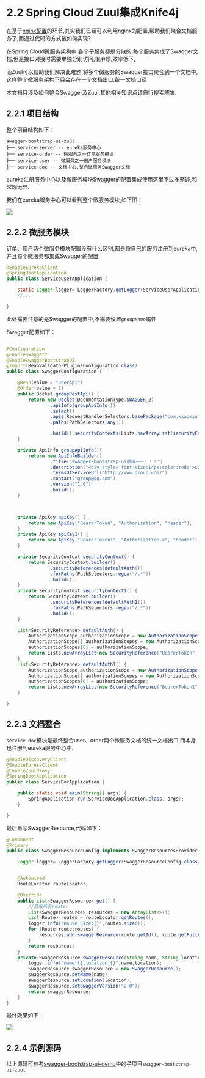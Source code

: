 # 2.2 Spring Cloud Zuul集成Knife4j


在基于[nginx配置](/docs/solution/ui-front-nginx)的环节,其实我们已经可以利用nginx的配置,帮助我们聚合文档服务了,而通过代码的方式该如何实现?

在Spring Cloud微服务架构中,各个子服务都是分散的,每个服务集成了Swagger文档,但是接口对接时需要单独分别访问,很麻烦,效率低下,

而Zuul可以帮助我们解决此难题,将多个微服务的Swagger接口聚合到一个文档中,这样整个微服务架构下只会存在一个文档出口,统一文档口径

本文档只涉及如何整合Swagger及Zuul,其他相关知识点请自行搜索解决.

## 2.2.1 项目结构

整个项目结构如下：

```text
swagger-bootstrap-ui-zuul
├── service-server -- eureka服务中心
├── service-order -- 微服务之一订单服务模块
├── service-user -- 微服务之一用户服务模块
├── service-doc -- 文档中心,整合微服务Swagger文档

```

eureka注册服务中心以及微服务模块Swagger的配置集成使用这里不过多骜述,和常规无异.

我们在eureka服务中心可以看到整个微服务模块,如下图：

![](/knife4j/images/front/eureka.png)


## 2.2.2 微服务模块

订单、用户两个微服务模块配置没有什么区别,都是将自己的服务注册到eureka中,并且每个微服务都集成Swagger的配置

```java
@EnableEurekaClient
@SpringBootApplication
public class ServiceUserApplication {

	static Logger logger= LoggerFactory.getLogger(ServiceUserApplication.class);
	//...

}
```

此处需要注意的是Swagger的配置中,不需要设置`groupName`属性

Swagger配置如下：

```java

@Configuration
@EnableSwagger2
@EnableSwaggerBootstrapUI
@Import(BeanValidatorPluginsConfiguration.class)
public class SwaggerConfiguration {

    @Bean(value = "userApi")
    @Order(value = 1)
    public Docket groupRestApi() {
        return new Docket(DocumentationType.SWAGGER_2)
                .apiInfo(groupApiInfo())
                .select()
                .apis(RequestHandlerSelectors.basePackage("com.xiaominfo.swagger.service.user.controller"))
                .paths(PathSelectors.any())

                .build().securityContexts(Lists.newArrayList(securityContext(),securityContext1())).securitySchemes(Lists.<SecurityScheme>newArrayList(apiKey(),apiKey1()));
    }

    private ApiInfo groupApiInfo(){
        return new ApiInfoBuilder()
                .title("swagger-bootstrap-ui很棒~~~！！！")
                .description("<div style='font-size:14px;color:red;'>swagger-bootstrap-ui-demo RESTful APIs</div>")
                .termsOfServiceUrl("http://www.group.com/")
                .contact("group@qq.com")
                .version("1.0")
                .build();
    }



    private ApiKey apiKey() {
        return new ApiKey("BearerToken", "Authorization", "header");
    }
    private ApiKey apiKey1() {
        return new ApiKey("BearerToken1", "Authorization-x", "header");
    }

    private SecurityContext securityContext() {
        return SecurityContext.builder()
                .securityReferences(defaultAuth())
                .forPaths(PathSelectors.regex("/.*"))
                .build();
    }
    private SecurityContext securityContext1() {
        return SecurityContext.builder()
                .securityReferences(defaultAuth1())
                .forPaths(PathSelectors.regex("/.*"))
                .build();
    }

    List<SecurityReference> defaultAuth() {
        AuthorizationScope authorizationScope = new AuthorizationScope("global", "accessEverything");
        AuthorizationScope[] authorizationScopes = new AuthorizationScope[1];
        authorizationScopes[0] = authorizationScope;
        return Lists.newArrayList(new SecurityReference("BearerToken", authorizationScopes));
    }
    List<SecurityReference> defaultAuth1() {
        AuthorizationScope authorizationScope = new AuthorizationScope("global", "accessEverything");
        AuthorizationScope[] authorizationScopes = new AuthorizationScope[1];
        authorizationScopes[0] = authorizationScope;
        return Lists.newArrayList(new SecurityReference("BearerToken1", authorizationScopes));
    }

}
```

## 2.2.3 文档整合

`service-doc`模块是最终整合user、order两个微服务文档的统一文档出口,而本身也注册到eureka服务中心中.

```java
@EnableDiscoveryClient
@EnableEurekaClient
@EnableZuulProxy
@SpringBootApplication
public class ServiceDocApplication {

	public static void main(String[] args) {
		SpringApplication.run(ServiceDocApplication.class, args);
	}

}
```

最后重写SwaggerResource,代码如下：
```java
@Component
@Primary
public class SwaggerResourceConfig implements SwaggerResourcesProvider {

    Logger logger= LoggerFactory.getLogger(SwaggerResourceConfig.class);


    @Autowired
    RouteLocator routeLocator;

    @Override
    public List<SwaggerResource> get() {
        //获取所有router
        List<SwaggerResource> resources = new ArrayList<>();
        List<Route> routes = routeLocator.getRoutes();
        logger.info("Route Size:{}",routes.size());
        for (Route route:routes) {
            resources.add(swaggerResource(route.getId(), route.getFullPath().replace("**", "v2/api-docs")));
        }
        return resources;
    }
    private SwaggerResource swaggerResource(String name, String location) {
        logger.info("name:{},location:{}",name,location);
        SwaggerResource swaggerResource = new SwaggerResource();
        swaggerResource.setName(name);
        swaggerResource.setLocation(location);
        swaggerResource.setSwaggerVersion("2.0");
        return swaggerResource;
    }
}
```

最终效果如下：

![](/knife4j/images/front/sbu.png)


## 2.2.4 示例源码

以上源码可参考[swagger-bootstrap-ui-demo](https://gitee.com/xiaoym/swagger-bootstrap-ui-demo)中的子项目`swagger-bootstrap-ui-zuul`


 
 
 